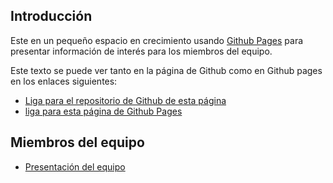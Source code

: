 ## Introducción

Este en un pequeño espacio en crecimiento usando [Github Pages](https://pages.github.com/) para presentar información de interés para los miembros del equipo.

Este texto se puede ver tanto en la página de Github como en Github pages en los enlaces siguientes:

* [Liga para el repositorio de Github de esta página](https://github.com/Elemental-Hacking-Team/Elemental-Hacking-Team.github.io)
* [liga para esta página de Github Pages](https://https://elemental-hacking-team.github.io)


## Miembros del equipo

* [Presentación del equipo](./posts/presentacion.md)

